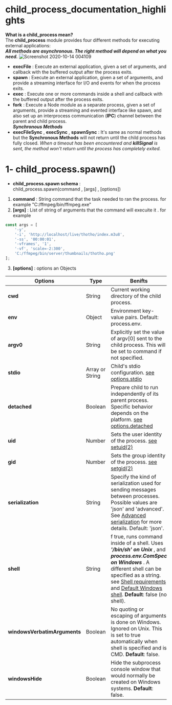 # child_process_documentation_highlights
**What is a child_process mean?**<br>
The **child_process** module provides four different methods for executing external applications:<br>
_**All methods are asynchronous. The right method will depend on what you need.**_
![Screenshot 2020-10-14 004109](https://user-images.githubusercontent.com/42491711/95919292-02f8c980-0db6-11eb-819d-f521f7333e58.png)
- **execFile** : Execute an external application, given a set of arguments, and callback with the buffered output after the process exits.
- **spawn** :  Execute an external application, given a set of arguments, and provide a streaming interface for I/O and events for when the process exits.
- **exec** : Execute one or more commands inside a shell and callback with the buffered output after the process exits.
- **fork** : Execute a Node module as a separate process, given a set of arguments, provide a streaming and evented interface like spawn, and also set up an interprocess communication (**IPC**) channel between the parent and child process.<br>
_**Synchronous Methods**_
- **execFileSync** , **execSync** ,  **spawnSync** : It's same as normal methods but the **Synchronous Methods** will not return until the child process has fully closed. _When a timeout has been encountered and **killSignal** is sent, the method won't return until the process has completely exited._
# 1- child_process.spawn()
- **child_process.spawn schema** :<br>
child_process.spawn(command , [args] , [options]) 
1. **command** : String command that the task needed to ran the process. for example "C:/ffmpeg/bin/ffmpeg.exe"
2. **[args]** : List of string of arguments that the command will execuite it . for example 
```javascript
const args = [
    '-y',
    '-i', 'http://localhost/live/thotho/index.m3u8',
    '-ss', '00:00:01',
    '-vframes', '1',
    '-vf', 'scale=-2:300',
    'C:/ffmpeg/bin/server/thumbnails/thotho.png'
];
```

3. **[options]** : options an Objects <br>

**Options** | **Type** | **Benifts**
------------ | -------------| -------------
**cwd** | String | Current working directory of the child process.
**env** | Object | Environment key-value pairs. Default: process.env.
**argv0** | String | Explicitly set the value of argv[0] sent to the child process. This will be set to command if not specified.
**stdio** | Array or String | Child's stdio configuration. [see options.stdio](https://nodejs.org/api/child_process.html#child_process_options_stdio)
**detached** | Boolean | Prepare child to run independently of its parent process. Specific behavior depends on the platform. [see options.detached](https://nodejs.org/api/child_process.html#child_process_options_detached)
**uid** | Number | Sets the user identity of the process. [see setuid(2)](https://man7.org/linux/man-pages/man2/setuid.2.html)
**gid** | Number | Sets the group identity of the process. [see setgid(2)](https://man7.org/linux/man-pages/man2/setgid.2.html)
**serialization** | String | Specify the kind of serialization used for sending messages between processes. Possible values are 'json' and 'advanced'. See [Advanced serialization](https://nodejs.org/api/child_process.html#child_process_advanced_serialization) for more details. Default: 'json'.
**shell** | String | f true, runs command inside of a shell. Uses _**'/bin/sh' on Unix**_ , and _**process.env.ComSpec on Windows**_ . A different shell can be specified as a string. see [Shell requirements](https://nodejs.org/api/child_process.html#child_process_shell_requirements) and [Default Windows shell](https://nodejs.org/api/child_process.html#child_process_default_windows_shell). **Default**: false (no shell).
**windowsVerbatimArguments** | Boolean | No quoting or escaping of arguments is done on Windows. Ignored on Unix. This is set to true automatically when shell is specified and is CMD. **Default**: false.
**windowsHide** | Boolean | Hide the subprocess console window that would normally be created on Windows systems. **Default**: false.
